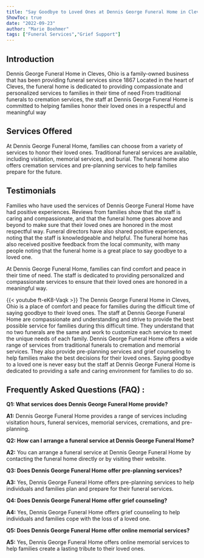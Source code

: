 ```yaml
---
title: "Say Goodbye to Loved Ones at Dennis George Funeral Home in Cleves, Ohio"
ShowToc: true 
date: "2022-09-23"
author: "Marie Boehmer" 
tags: ["Funeral Services","Grief Support"]
---
```

## Introduction

Dennis George Funeral Home in Cleves, Ohio is a family-owned business that has been providing funeral services since 1867 Located in the heart of Cleves, the funeral home is dedicated to providing compassionate and personalized services to families in their time of need From traditional funerals to cremation services, the staff at Dennis George Funeral Home is committed to helping families honor their loved ones in a respectful and meaningful way 

## Services Offered

At Dennis George Funeral Home, families can choose from a variety of services to honor their loved ones. Traditional funeral services are available, including visitation, memorial services, and burial. The funeral home also offers cremation services and pre-planning services to help families prepare for the future. 

## Testimonials

Families who have used the services of Dennis George Funeral Home have had positive experiences. Reviews from families show that the staff is caring and compassionate, and that the funeral home goes above and beyond to make sure that their loved ones are honored in the most respectful way. Funeral directors have also shared positive experiences, noting that the staff is knowledgeable and helpful. The funeral home has also received positive feedback from the local community, with many people noting that the funeral home is a great place to say goodbye to a loved one. 

At Dennis George Funeral Home, families can find comfort and peace in their time of need. The staff is dedicated to providing personalized and compassionate services to ensure that their loved ones are honored in a meaningful way.

{{< youtube ft-eK8-Vaqk >}} 
The Dennis George Funeral Home in Cleves, Ohio is a place of comfort and peace for families during the difficult time of saying goodbye to their loved ones. The staff at Dennis George Funeral Home are compassionate and understanding and strive to provide the best possible service for families during this difficult time. They understand that no two funerals are the same and work to customize each service to meet the unique needs of each family. Dennis George Funeral Home offers a wide range of services from traditional funerals to cremation and memorial services. They also provide pre-planning services and grief counseling to help families make the best decisions for their loved ones. Saying goodbye to a loved one is never easy but the staff at Dennis George Funeral Home is dedicated to providing a safe and caring environment for families to do so.

## Frequently Asked Questions (FAQ) :
**Q1: What services does Dennis George Funeral Home provide?**

**A1:** Dennis George Funeral Home provides a range of services including visitation hours, funeral services, memorial services, cremations, and pre-planning. 

**Q2: How can I arrange a funeral service at Dennis George Funeral Home?**

**A2:** You can arrange a funeral service at Dennis George Funeral Home by contacting the funeral home directly or by visiting their website. 

**Q3: Does Dennis George Funeral Home offer pre-planning services?**

**A3:** Yes, Dennis George Funeral Home offers pre-planning services to help individuals and families plan and prepare for their funeral services. 

**Q4: Does Dennis George Funeral Home offer grief counseling?**

**A4:** Yes, Dennis George Funeral Home offers grief counseling to help individuals and families cope with the loss of a loved one. 

**Q5: Does Dennis George Funeral Home offer online memorial services?**

**A5:** Yes, Dennis George Funeral Home offers online memorial services to help families create a lasting tribute to their loved ones.



